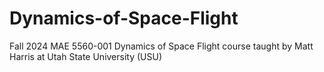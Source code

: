 # Dynamics-of-Space-Flight
Fall 2024 MAE 5560-001 Dynamics of Space Flight course taught by Matt Harris at Utah State University (USU)
